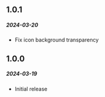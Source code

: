 ## 1.0.1

##### 2024-03-20
- Fix icon background transparency


## 1.0.0

##### 2024-03-19

- Initial release
